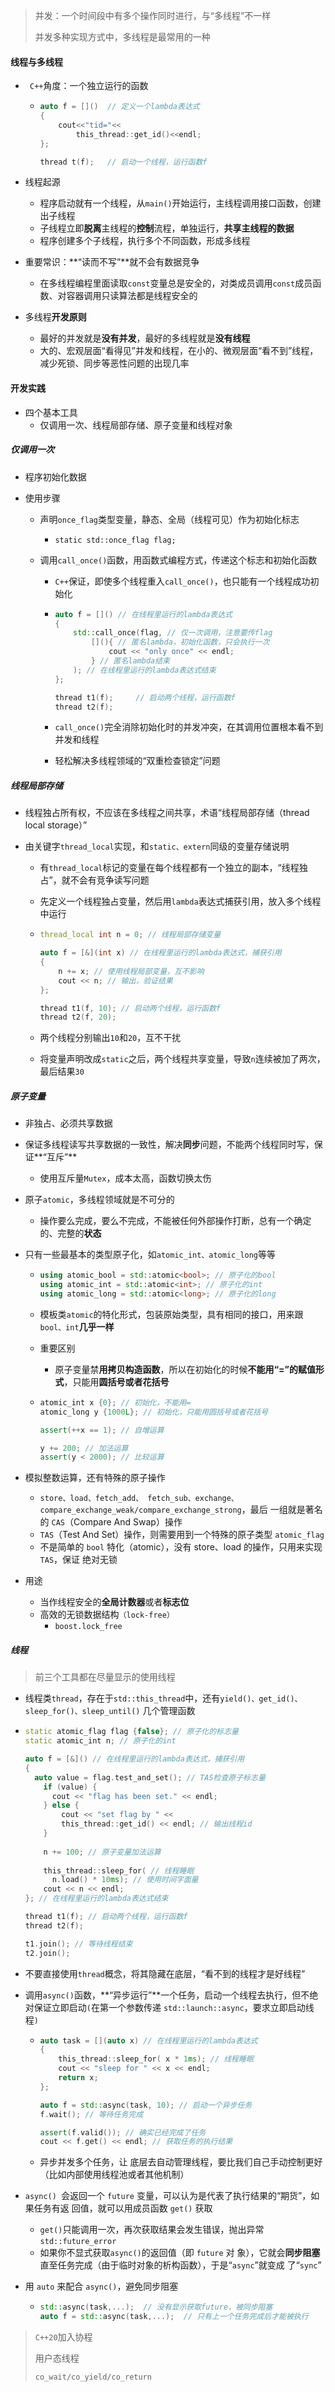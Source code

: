 > 并发：一个时间段中有多个操作同时进行，与“多线程”不一样
>
> 并发多种实现方式中，多线程是最常用的一种

#### 线程与多线程

* ` C++`角度：一个独立运行的函数

  * ```cpp
    auto f = []()  // 定义一个lambda表达式
    {
        cout<<"tid="<<
            this_thread::get_id()<<endl;
    };
    
    thread t(f);   // 启动一个线程，运行函数f
    ```

* 线程起源

  * 程序启动就有一个线程，从`main()`开始运行，主线程调用接口函数，创建出子线程
  * 子线程立即**脱离**主线程的**控制**流程，单独运行，**共享主线程的数据**
  * 程序创建多个子线程，执行多个不同函数，形成多线程

* 重要常识：**“读而不写”**就不会有数据竞争

  * 在多线程编程里面读取`const`变量总是安全的，对类成员调用`const`成员函数、对容器调用只读算法都是线程安全的

* 多线程**开发原则**

  * 最好的并发就是**没有并发**，最好的多线程就是**没有线程**
  * 大的、宏观层面“看得见”并发和线程，在小的、微观层面“看不到”线程，减少死锁、同步等恶性问题的出现几率

#### 开发实践

* 四个基本工具
  * 仅调用一次、线程局部存储、原子变量和线程对象

##### 仅调用一次

* 程序初始化数据

* 使用步骤

  * 声明`once_flag`类型变量，静态、全局（线程可见）作为初始化标志

    * `static std::once_flag flag;`

  * 调用`call_once()`函数，用函数式编程方式，传递这个标志和初始化函数

    * `C++`保证，即使多个线程重入`call_once()`，也只能有一个线程成功初始化

    *   ```cpp
        auto f = []() // 在线程里运行的lambda表达式
        {
        	std::call_once(flag, // 仅一次调用，注意要传flag
        		[](){ // 匿名lambda，初始化函数，只会执行一次
        			cout << "only once" << endl;
        		} // 匿名lambda结束
        	); // 在线程里运行的lambda表达式结束
        };
        
        thread t1(f);     // 启动两个线程，运行函数f
        thread t2(f);
        ```

    * `call_once()`完全消除初始化时的并发冲突，在其调用位置根本看不到并发和线程

    * 轻松解决多线程领域的“双重检查锁定”问题

##### 线程局部存储

* 线程独占所有权，不应该在多线程之间共享，术语“线程局部存储（thread local storage）”

* 由关键字`thread_local`实现，和`static、extern`同级的变量存储说明

  * 有`thread_local`标记的变量在每个线程都有一个独立的副本，“线程独占”，就不会有竞争读写问题

  * 先定义一个线程独占变量，然后用`lambda`表达式捕获引用，放入多个线程中运行

  * ```cpp
    thread_local int n = 0; // 线程局部存储变量
    
    auto f = [&](int x) // 在线程里运行的lambda表达式，捕获引用
    {
        n += x; // 使用线程局部变量，互不影响
        cout << n; // 输出，验证结果
    };
    
    thread t1(f, 10); // 启动两个线程，运行函数f
    thread t2(f, 20);
    ```

  * 两个线程分别输出`10`和`20`，互不干扰

  * 将变量声明改成`static`之后，两个线程共享变量，导致`n`连续被加了两次，最后结果`30`

##### 原子变量

* 非独占、必须共享数据

* 保证多线程读写共享数据的一致性，解决**同步**问题，不能两个线程同时写，保证**“互斥”**
  * 使用互斥量`Mutex`，成本太高，函数切换太伤

* 原子`atomic`，多线程领域就是不可分的

  * 操作要么完成，要么不完成，不能被任何外部操作打断，总有一个确定的、完整的**状态**

* 只有一些最基本的类型原子化，如`atomic_int、atomic_long`等等

  * ```cpp
    using atomic_bool = std::atomic<bool>; // 原子化的bool
    using atomic_int = std::atomic<int>; // 原子化的int
    using atomic_long = std::atomic<long>; // 原子化的long
    ```

  * 模板类`atomic`的特化形式，包装原始类型，具有相同的接口，用来跟`bool、int`**几乎一样**

  * 重要区别

    * 原子变量禁**用拷贝构造函数**，所以在初始化的时候**不能用“=”的赋值形式**，只能用**圆括号或者花括号**

  * ```cpp
    atomic_int x {0}; // 初始化，不能用=
    atomic_long y {1000L}; // 初始化，只能用圆括号或者花括号
    
    assert(++x == 1); // 自增运算
    
    y += 200; // 加法运算
    assert(y < 2000); // 比较运算
    ```

* 模拟整数运算，还有特殊的原子操作

  * `store、load、fetch_add、 fetch_sub、exchange、compare_exchange_weak/compare_exchange_strong`，最后 一组就是著名的 `CAS`（Compare And Swap）操作
  *  `TAS`（Test And Set）操作，则需要用到一个特殊的原子类型 `atomic_flag`
    * 不是简单的 `bool` 特化（atomic），没有 store、load 的操作，只用来实现 `TAS`，保证 绝对无锁

* 用途
  * 当作线程安全的**全局计数器**或者**标志位**
  * 高效的无锁数据结构`（lock-free）`
    * `boost.lock_free`

##### 线程

> 前三个工具都在尽量显示的使用线程

* 线程类`thread`，存在于`std::this_thread`中，还有`yield()、get_id()、sleep_for()、sleep_until()` 几个管理函数

* ```cpp
  static atomic_flag flag {false}; // 原子化的标志量
  static atomic_int n; // 原子化的int
  
  auto f = [&]() // 在线程里运行的lambda表达式，捕获引用
  {
  	auto value = flag.test_and_set(); // TAS检查原子标志量
      if (value) {
      	cout << "flag has been set." << endl;
      } else {
          cout << "set flag by " <<
          this_thread::get_id() << endl; // 输出线程id
      }
      
      n += 100; // 原子变量加法运算
      
      this_thread::sleep_for( // 线程睡眠
      	n.load() * 10ms); // 使用时间字面量
      cout << n << endl;
  }; // 在线程里运行的lambda表达式结束
  
  thread t1(f); // 启动两个线程，运行函数f
  thread t2(f);
  
  t1.join(); // 等待线程结束
  t2.join();
  ```

* 不要直接使用`thread`概念，将其隐藏在底层，“看不到的线程才是好线程”

* 调用`async()`函数，**“异步运行”**一个任务，启动一个线程去执行，但不绝对保证立即启动`(`在第一个参数传递 `std::launch::async`，要求立即启动线程`)`

  * ```cpp
    auto task = [](auto x) // 在线程里运行的lambda表达式
    {
        this_thread::sleep_for( x * 1ms); // 线程睡眠
        cout << "sleep for " << x << endl;
        return x;
    };
    
    auto f = std::async(task, 10); // 启动一个异步任务
    f.wait(); // 等待任务完成
    
    assert(f.valid()); // 确实已经完成了任务
    cout << f.get() << endl; // 获取任务的执行结果
    ```

  * 异步并发多个任务，让 底层去自动管理线程，要比我们自己手动控制更好（比如内部使用线程池或者其他机制）

* `async() `会返回一个 `future` 变量，可以认为是代表了执行结果的“期货”，如果任务有返 回值，就可以用成员函数 `get()` 获取

  * `get()`只能调用一次，再次获取结果会发生错误，抛出异常`std::future_error`
  * 如果你不显式获取` async() `的返回值（即 `future` 对 象），它就会**同步阻塞**直至任务完成（由于临时对象的析构函数），于是“`async`”就变成 了“`sync`”

* 用 `auto` 来配合 `async()`，避免同步阻塞

  * ```cpp
    std::async(task,...);  // 没有显示获取future，被同步阻塞
    auto f = std::async(task,...);  // 只有上一个任务完成后才能被执行
    ```

> `C++20`加入协程
>
> 用户态线程
>
> `co_wait/co_yield/co_return`

